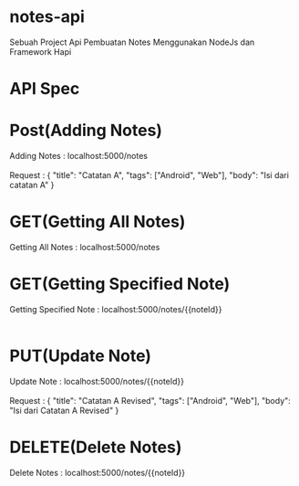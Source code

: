 # notes-api
Sebuah Project Api Pembuatan Notes Menggunakan NodeJs dan Framework Hapi


# API Spec
# Post(Adding Notes)
Adding Notes : localhost:5000/notes <br><br>
Request : {
   "title": "Catatan A",
   "tags": ["Android", "Web"],
   "body": "Isi dari catatan A"
} 

# GET(Getting All Notes)
Getting All Notes : localhost:5000/notes

# GET(Getting Specified Note)
Getting Specified Note : localhost:5000/notes/{{noteId}}
<br><br>

# PUT(Update Note)
Update Note : localhost:5000/notes/{{noteId}}
<br><br>
Request : {
    "title": "Catatan A Revised",
    "tags": ["Android", "Web"],
    "body": "Isi dari Catatan A Revised"
}

# DELETE(Delete Notes)
Delete Notes : localhost:5000/notes/{{noteId}}


#
